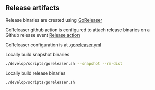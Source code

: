 ## Release artifacts

Release binaries are created using [GoReleaser](https://goreleaser.com/)

GoReleaser github action is configured to attach release binaries on a Github release event [Release action](.github/workflows/goreleaser.yml)

GoReleaser configuration is at [.goreleaser.yml](.goreleaser.yml)


Locally build snapshot binaries
```bash
./develop/scripts/goreleaser.sh --snapshot --rm-dist
```

Locally build release binaries
```bash
./develop/scripts/goreleaser.sh
```
